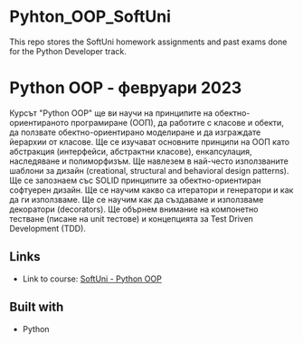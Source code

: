# Pyhton_OOP_SoftUni
 This repo stores the SoftUni homework assignments and past exams done for the Python Developer track.
 
 # Python OOP - февруари 2023

Курсът "Python OOP" ще ви научи на принципите на обектно-ориентираното програмиране (ООП), да работите с класове и обекти, да ползвате обектно-ориентирано моделиране и да изграждате йерархии от класове. Ще се изучават основните принципи на ООП като абстракция (интерфейси, абстрактни класове), енкапсулация, наследяване и полиморфизъм. Ще навлезем в най-често използваните шаблони за дизайн (creational, structural and behavioral design patterns). Ще се запознаем със SOLID принципите за обектно-ориентиран софтуерен дизайн. Ще се научим какво са итератори и генератори и как да ги използваме. Ще се научим как да създаваме и използваме декоратори (decorators). Ще обърнем внимание на компонетно тестване (писане на unit тестове) и концепцията за Test Driven Development (TDD).

## Links

- Link to course: [SoftUni - Python OOP]

## Built with

- Python

[SoftUni - Python OOP]: https://softuni.bg/trainings/3964/python-oop-february-2023
